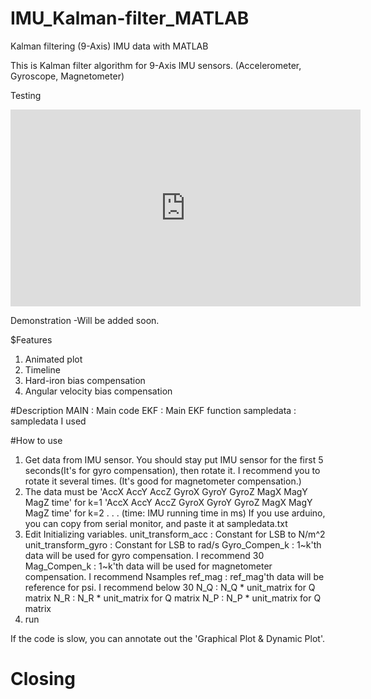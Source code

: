 # IMU_Kalman-filter_MATLAB
Kalman filtering (9-Axis) IMU data with MATLAB

This is Kalman filter algorithm for 9-Axis IMU sensors. (Accelerometer, Gyroscope, Magnetometer)


Testing
<iframe width="560" height="315" src="https://www.youtube.com/embed/NHTlb84UMCk" frameborder="0" allow="accelerometer; autoplay; clipboard-write; encrypted-media; gyroscope; picture-in-picture" allowfullscreen></iframe>

Demonstration
-Will be added soon.


$Features
1. Animated plot
2. Timeline
3. Hard-iron bias compensation
4. Angular velocity bias compensation

#Description
MAIN : Main code
EKF : Main EKF function
sampledata : sampledata I used

#How to use
1. Get data from IMU sensor. You should stay put IMU sensor for the first 5 seconds(It's for gyro compensation), then rotate it. I recommend you to rotate it several times. (It's good for magnetometer compensation.)
2. The data must be 
'AccX  AccY  AccZ  GyroX  GyroY  GyroZ  MagX  MagY  MagZ time' for k=1
'AccX  AccY  AccZ  GyroX  GyroY  GyroZ  MagX  MagY  MagZ time' for k=2
.
.
.
(time: IMU running time in ms)
If you use arduino, you can copy from serial monitor, and paste it at sampledata.txt
3. Edit Initializing variables.
unit_transform_acc : Constant for LSB to N/m^2
unit_transform_gyro : Constant for LSB to rad/s
Gyro_Compen_k : 1~k'th data will be used for gyro compensation. I recommend 30
Mag_Compen_k : 1~k'th data will be used for magnetometer compensation. I recommend Nsamples
ref_mag : ref_mag'th data will be reference for psi. I recommend below 30
N_Q : N_Q * unit_matrix for Q matrix
N_R : N_R * unit_matrix for Q matrix
N_P : N_P * unit_matrix for Q matrix
4. run

If the code is slow, you can annotate out the 'Graphical Plot & Dynamic Plot'. 

# Closing
